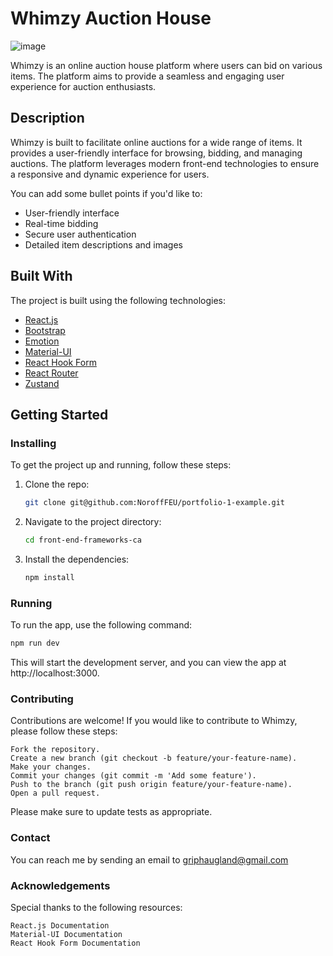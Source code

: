 # Whimzy Auction House

![image](https://user-images.githubusercontent.com/52622303/164316813-4b12d99f-aeb7-4069-85cf-e72b3a50ac99.png)

Whimzy is an online auction house platform where users can bid on various items. The platform aims to provide a seamless and engaging user experience for auction enthusiasts.

## Description

Whimzy is built to facilitate online auctions for a wide range of items. It provides a user-friendly interface for browsing, bidding, and managing auctions. The platform leverages modern front-end technologies to ensure a responsive and dynamic experience for users.

You can add some bullet points if you'd like to:

- User-friendly interface
- Real-time bidding
- Secure user authentication
- Detailed item descriptions and images

## Built With

The project is built using the following technologies:

- [React.js](https://reactjs.org/)
- [Bootstrap](https://getbootstrap.com)
- [Emotion](https://emotion.sh/docs/introduction)
- [Material-UI](https://mui.com/)
- [React Hook Form](https://react-hook-form.com/)
- [React Router](https://reactrouter.com/)
- [Zustand](https://zustand.surge.sh/)

## Getting Started

### Installing

To get the project up and running, follow these steps:

1. Clone the repo:

    ```bash
    git clone git@github.com:NoroffFEU/portfolio-1-example.git
    ```

2. Navigate to the project directory:

    ```bash
    cd front-end-frameworks-ca
    ```

3. Install the dependencies:

    ```bash
    npm install
    ```

### Running

To run the app, use the following command:

```bash
npm run dev
```
This will start the development server, and you can view the app at http://localhost:3000.

### Contributing

Contributions are welcome! If you would like to contribute to Whimzy, please follow these steps:

    Fork the repository.
    Create a new branch (git checkout -b feature/your-feature-name).
    Make your changes.
    Commit your changes (git commit -m 'Add some feature').
    Push to the branch (git push origin feature/your-feature-name).
    Open a pull request.

Please make sure to update tests as appropriate.

### Contact 

You can reach me by sending an email to griphaugland@gmail.com


### Acknowledgements

Special thanks to the following resources:

    React.js Documentation
    Material-UI Documentation
    React Hook Form Documentation
